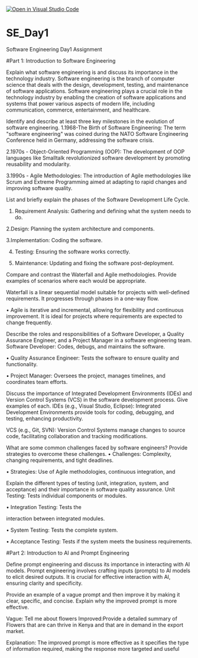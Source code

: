 [![Open in Visual Studio Code](https://classroom.github.com/assets/open-in-vscode-2e0aaae1b6195c2367325f4f02e2d04e9abb55f0b24a779b69b11b9e10269abc.svg)](https://classroom.github.com/online_ide?assignment_repo_id=15576414&assignment_repo_type=AssignmentRepo)
# SE_Day1
Software Engineering Day1 Assignment

#Part 1: Introduction to Software Engineering

Explain what software engineering is and discuss its importance in the technology industry.
Software engineering is the branch of computer science that deals with the design, development, testing, and maintenance of software applications. 
Software engineering plays a crucial role in the technology industry by enabling the creation of software applications and systems that power various aspects of modern life, including communication, commerce, entertainment, and healthcare.

Identify and describe at least three key milestones in the evolution of software engineering.
1.1968-The Birth of Software Engineering: The term "software engineering" was coined during the NATO Software Engineering Conference held in Germany, addressing the software crisis.

2.1970s - Object-Oriented Programming (OOP): The development of OOP languages like Smalltalk revolutionized software development by promoting reusability and modularity.

3.1990s - Agile Methodologies: The introduction of Agile methodologies like Scrum and Extreme Programming aimed at adapting to rapid changes and improving software quality.

List and briefly explain the phases of the Software Development Life Cycle.
1. Requirement Analysis: Gathering and defining what the system needs to do.

2.Design: Planning the system architecture and components.

3.Implementation: Coding the software.

4. Testing: Ensuring the software works correctly.

5. Maintenance: Updating and fixing the software post-deployment.

Compare and contrast the Waterfall and Agile methodologies. Provide examples of scenarios where each would be appropriate.

Waterfall is a linear sequential model suitable for projects with well-defined requirements. It progresses through phases in a one-way flow.

• Agile is iterative and incremental, allowing for flexibility and continuous improvement. It is ideal for projects where requirements are expected to change frequently.

Describe the roles and responsibilities of a Software Developer, a Quality Assurance Engineer, and a Project Manager in a software engineering team.
Software Developer: Codes, debugs, and maintains the software.

• Quality Assurance Engineer: Tests the software to ensure quality and functionality.

• Project Manager: Oversees the project, manages timelines, and coordinates team efforts.

Discuss the importance of Integrated Development Environments (IDEs) and Version Control Systems (VCS) in the software development process. Give examples of each.
IDEs (e.g., Visual Studio, Eclipse): Integrated Development Environments provide tools for coding, debugging, and testing, enhancing productivity.

VCS (e.g., Git, SVN): Version Control Systems manage changes to source code, facilitating collaboration and tracking modifications.

What are some common challenges faced by software engineers? Provide strategies to overcome these challenges.
• Challenges: Complexity, changing requirements, and tight deadlines.

• Strategies: Use of Agile methodologies, continuous integration, and


Explain the different types of testing (unit, integration, system, and acceptance) and their importance in software quality assurance.
Unit Testing: Tests individual components or modules.

• Integration Testing: Tests the

interaction between integrated modules.

• System Testing: Tests the complete system.

• Acceptance Testing: Tests if the system meets the business requirements.

#Part 2: Introduction to AI and Prompt Engineering


Define prompt engineering and discuss its importance in interacting with AI models.
Prompt engineering involves crafting inputs (prompts) to Al models to elicit desired outputs. It is crucial for effective interaction with Al, ensuring clarity and specificity.

Provide an example of a vague prompt and then improve it by making it clear, specific, and concise. Explain why the improved prompt is more effective.

Vague: Tell me about flowers
Improved:Provide a detailed summary of Flowers that are can thrive in Kenya and that are in demand in the export market.

Explanation: The improved prompt is more effective as it specifies the type of information required, making the response more targeted and useful

